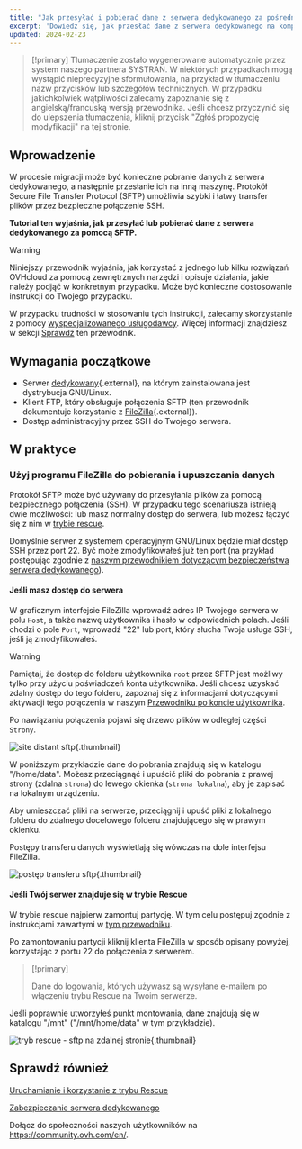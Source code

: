 ```yaml
---
title: "Jak przesyłać i pobierać dane z serwera dedykowanego za pośrednictwem SFTP"
excerpt: 'Dowiedz się, jak przesłać dane z serwera dedykowanego na komputer lokalny i na odwrót'
updated: 2024-02-23
---
```


> [!primary]
> Tłumaczenie zostało wygenerowane automatycznie przez system naszego partnera SYSTRAN. W niektórych przypadkach mogą wystąpić nieprecyzyjne sformułowania, na przykład w tłumaczeniu nazw przycisków lub szczegółów technicznych. W przypadku jakichkolwiek wątpliwości zalecamy zapoznanie się z angielską/francuską wersją przewodnika. Jeśli chcesz przyczynić się do ulepszenia tłumaczenia, kliknij przycisk "Zgłóś propozycję modyfikacji" na tej stronie.
>

## Wprowadzenie

W procesie migracji może być konieczne pobranie danych z serwera dedykowanego, a następnie przesłanie ich na inną maszynę. Protokół Secure File Transfer Protocol (SFTP) umożliwia szybki i łatwy transfer plików przez bezpieczne połączenie SSH.

**Tutorial ten wyjaśnia, jak przesyłać lub pobierać dane z serwera dedykowanego za pomocą SFTP.**

> [!warning]
>Niniejszy przewodnik wyjaśnia, jak korzystać z jednego lub kilku rozwiązań OVHcloud za pomocą zewnętrznych narzędzi i opisuje działania, jakie należy podjąć w konkretnym przypadku. Może być konieczne dostosowanie instrukcji do Twojego przypadku.
>
>W przypadku trudności w stosowaniu tych instrukcji, zalecamy skorzystanie z pomocy [wyspecjalizowanego usługodawcy](/links/partner). Więcej informacji znajdziesz w sekcji [Sprawdź](#gofurther) ten przewodnik.
>

## Wymagania początkowe

- Serwer [dedykowany](https://www.ovhcloud.com/pl/bare-metal/){.external}, na którym zainstalowana jest dystrybucja GNU/Linux.
- Klient FTP, który obsługuje połączenia SFTP (ten przewodnik dokumentuje korzystanie z [FileZilla](https://filezilla-project.org/){.external}).
- Dostęp administracyjny przez SSH do Twojego serwera.

## W praktyce

### Użyj programu FileZilla do pobierania i upuszczania danych

Protokół SFTP może być używany do przesyłania plików za pomocą bezpiecznego połączenia (SSH). W przypadku tego scenariusza istnieją dwie możliwości: lub masz normalny dostęp do serwera, lub możesz łączyć się z nim w [trybie rescue](/pages/bare_metal_cloud/dedicated_servers/rescue_mode).

Domyślnie serwer z systemem operacyjnym GNU/Linux będzie miał dostęp SSH przez port 22. Być może zmodyfikowałeś już ten port (na przykład postępując zgodnie z [naszym przewodnikiem dotyczącym bezpieczeństwa serwera dedykowanego](/pages/bare_metal_cloud/dedicated_servers/securing-a-dedicated-server)).

#### **Jeśli masz dostęp do serwera**

W graficznym interfejsie FileZilla wprowadź adres IP Twojego serwera w polu `Host`, a także nazwę użytkownika i hasło w odpowiednich polach. Jeśli chodzi o pole `Port`, wprowadź "22" lub port, który słucha Twoja usługa SSH, jeśli ją zmodyfikowałeś.

> [!warning]
> Pamiętaj, że dostęp do folderu użytkownika `root` przez SFTP jest możliwy tylko przy użyciu poświadczeń konta użytkownika. Jeśli chcesz uzyskać zdalny dostęp do tego folderu, zapoznaj się z informacjami dotyczącymi aktywacji tego połączenia w naszym [Przewodniku po koncie użytkownika](/pages/bare_metal_cloud/dedicated_servers/changing_root_password_linux_ds).
>

Po nawiązaniu połączenia pojawi się drzewo plików w odległej części `Strony`.

![site distant sftp](images/sftp_sd_01.png){.thumbnail}

W poniższym przykładzie dane do pobrania znajdują się w katalogu "/home/data". Możesz przeciągnąć i upuścić pliki do pobrania z prawej strony (zdalna `strona`) do lewego okienka (`strona lokalna`), aby je zapisać na lokalnym urządzeniu.

Aby umieszczać pliki na serwerze, przeciągnij i upuść pliki z lokalnego folderu do zdalnego docelowego folderu znajdującego się w prawym okienku.

Postępy transferu danych wyświetlają się wówczas na dole interfejsu FileZilla.

![postęp transferu sftp](images/sftp_sd_02.png){.thumbnail}

#### **Jeśli Twój serwer znajduje się w trybie Rescue**

W trybie rescue najpierw zamontuj partycję. W tym celu postępuj zgodnie z instrukcjami zawartymi w [tym przewodniku](/pages/bare_metal_cloud/dedicated_servers/rescue_mode).

Po zamontowaniu partycji kliknij klienta FileZilla w sposób opisany powyżej, korzystając z portu 22 do połączenia z serwerem.

> [!primary]
>
> Dane do logowania, których używasz są wysyłane e-mailem po włączeniu trybu Rescue na Twoim serwerze.
>

Jeśli poprawnie utworzyłeś punkt montowania, dane znajdują się w katalogu "/mnt" ("/mnt/home/data" w tym przykładzie).

![tryb rescue - sftp na zdalnej stronie](images/sftp_sd_03.png){.thumbnail}

## Sprawdź również

[Uruchamianie i korzystanie z trybu Rescue](/pages/bare_metal_cloud/dedicated_servers/rescue_mode)

[Zabezpieczanie serwera dedykowanego](/pages/bare_metal_cloud/dedicated_servers/securing-a-dedicated-server)

Dołącz do społeczności naszych użytkowników na <https://community.ovh.com/en/>.

